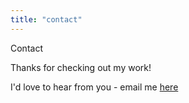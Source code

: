 ```yaml
---
title: "contact"
---
```



Contact

Thanks for checking out my work! 

I'd love to hear from you - email me <a href="mailto:tc.dunkel@gmail.com">here</a>